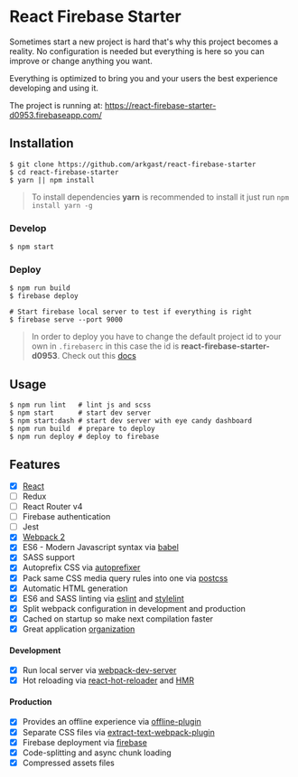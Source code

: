 # React Firebase Starter

Sometimes start a new project is hard that's why this project becomes a reality.
No configuration is needed but everything is here so you can improve or change anything you want.

Everything is optimized to bring you and your users the best experience developing and using it.

The project is running at: https://react-firebase-starter-d0953.firebaseapp.com/

## Installation

    $ git clone https://github.com/arkgast/react-firebase-starter
    $ cd react-firebase-starter
    $ yarn || npm install

> To install dependencies **yarn** is recommended to install it just run `npm install yarn -g`

### Develop
    $ npm start

### Deploy
    $ npm run build
    $ firebase deploy

    # Start firebase local server to test if everything is right
    $ firebase serve --port 9000

> In order to deploy you have to change the default project id to your own in `.firebaserc`
in this case the id is **react-firebase-starter-d0953**. Check out this [docs][firebase-hosting]

## Usage

    $ npm run lint   # lint js and scss
    $ npm start      # start dev server
    $ npm start:dash # start dev server with eye candy dashboard
    $ npm run build  # prepare to deploy
    $ npm run deploy # deploy to firebase

## Features
- [x] [React][react]
- [ ] Redux
- [ ] React Router v4
- [ ] Firebase authentication
- [ ] Jest
- [x] [Webpack 2][webpack]
- [x] ES6 - Modern Javascript syntax via [babel][babel]
- [x] SASS support
- [x] Autoprefix CSS via [autoprefixer][autoprefixer]
- [x] Pack same CSS media query rules into one via [postcss][postcss]
- [x] Automatic HTML generation
- [x] ES6 and SASS linting via [eslint][eslint] and [stylelint][stylelint]
- [x] Split webpack configuration in development and production
- [x] Cached on startup so make next compilation faster
- [x] Great application [organization][app-organization]

#### Development
- [x] Run local server via [webpack-dev-server][webpack-dev-server]
- [x] Hot reloading via [react-hot-reloader][react-hot-loader] and [HMR][hot-module-replacement]

#### Production
- [x] Provides an offline experience via [offline-plugin][offline-plugin]
- [x] Separate CSS files via [extract-text-webpack-plugin][extract-text]
- [x] Firebase deployment via [firebase][firebase-hosting]
- [x] Code-splitting and async chunk loading
- [x] Compressed assets files

[firebase-hosting]: https://firebase.google.com/docs/hosting/quickstart
[react]: https://facebook.github.io/react
[webpack]: https://webpack.js.org/configuration
[babel]: https://babeljs.io/
[autoprefixer]: https://github.com/postcss/autoprefixer
[postcss]: https://github.com/postcss/postcss-loader
[eslint]: https://eslint.org
[stylelint]: https://github.com/stylelint/stylelint
[webpack-dev-server]: https://github.com/webpack/webpack-dev-server
[react-hot-loader]: https://github.com/gaearon/react-hot-loader
[hot-module-replacement]: https://webpack.js.org/guides/hot-module-replacement
[offline-plugin]: https://github.com/NekR/offline-plugin
[extract-text]: https://github.com/webpack-contrib/extract-text-webpack-plugin
[app-organization]: https://medium.com/@alexmngn/how-to-better-organize-your-react-applications-2fd3ea1920f1
